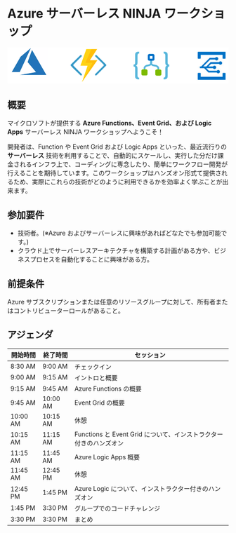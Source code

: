 # Azure サーバーレス NINJA ワークショップ

![Azure Serverless Workshop](workshop.png "Azure Serverless Workshop")

## 概要

マイクロソフトが提供する **Azure Functions、Event Grid、および Logic Apps** サーバーレス NINJA ワークショップへようこそ！

開発者は、Function や Event Grid および Logic Apps といった、最近流行りの **サーバーレス** 技術を利用することで、自動的にスケールし、実行した分だけ課金されるインフラ上で、コーディングに専念したり、簡単にワークフロー開発が行えることを期待しています。このワークショップはハンズオン形式て提供されるため、実際にこれらの技術がどのように利用できるかを効率よく学ぶことが出来ます。

## 参加要件

- 技術者。(※Azure およびサーバーレスに興味があればどなたでも参加可能です。)
- クラウド上でサーバーレスアーキテクチャを構築する計画がある方や、ビジネスプロセスを自動化することに興味がある方。

## 前提条件

Azure サブスクリプションまたは任意のリソースグループに対して、所有者またはコントリビューターロールがあること。

## アジェンダ

| 開始時間 | 終了時間  | セッション                                  |
|----------|----------|---------------------------------------------|
| 8:30 AM  | 9:00 AM  | チェックイン                                    |
| 9:00 AM  | 9:15 AM  | イントロと概要                         |
| 9:15 AM  | 9:45 AM  | Azure Functions の概要                    |
| 9:45 AM  | 10:00 AM | Event Grid の概要                      |
| 10:00 AM | 10:15 AM | 休憩                                   |
| 10:15 AM | 11:15 AM | Functions と Event Grid について、インストラクター付きのハンズオン|
| 11:15 AM | 11:45 AM | Azure Logic Apps 概要                   |
| 11:45 AM | 12:45 PM | 休憩                                       |
| 12:45 PM | 1:45 PM  | Azure Logic について、インストラクター付きのハンズオン              |
| 1:45 PM  | 3:30 PM  | グループでのコードチャレンジ                        |
| 3:30 PM  | 3:30 PM  | まとめ                                    |
